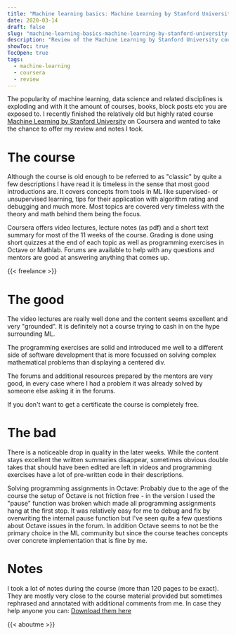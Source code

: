 ```yaml
---
title: "Machine learning basics: Machine Learning by Stanford University (Coursera) review and notes"
date: 2020-03-14
draft: false
slug: "machine-learning-basics-machine-learning-by-stanford-university-review-and-notes"
description: "Review of the Machine Learning by Stanford University course on Coursera as well as notes"
showToc: true
TocOpen: true
tags:
  - machine-learning
  - coursera
  - review
---
```


The popularity of machine learning, data science and related disciplines is exploding and with it the amount of courses, books, block posts etc you are exposed to. I recently finished the relatively old but highly rated course [Machine Learning by Stanford University](https://www.coursera.org/learn/machine-learning) on Coursera and wanted to take the chance to offer my review and notes I took.

# The course

Although the course is old enough to be referred to as "classic" by quite a few descriptions I have read it is timeless in the sense that most good introductions are. It covers concepts from tools in ML like supervised- or unsupervised learning, tips for their application with algorithm rating and debugging and much more. Most topics are covered very timeless with the theory and math behind them being the focus.

Coursera offers video lectures, lecture notes (as pdf) and a short text summary for most of the 11 weeks of the course. Grading is done using short quizzes at the end of each topic as well as programming exercises in Octave or Mathlab. Forums are available to help with any questions and mentors are good at answering anything that comes up.

{{< freelance >}}

# The good

The video lectures are really well done and the content seems excellent and very "grounded". It is definitely not a course trying to cash in on the hype surrounding ML.

The programming exercises are solid and introduced me well to a different side of software development that is more focussed on solving complex mathematical problems than displaying a centered div.

The forums and additional resources prepared by the mentors are very good, in every case where I had a problem it was already solved by someone else asking it in the forums.

If you don't want to get a certificate the course is completely free.

# The bad

There is a noticeable drop in quality in the later weeks. While the content stays excellent the written summaries disappear, sometimes obvious double takes that should have been edited are left in videos and programming exercises have a lot of pre-written code in their descriptions.

Solving programming assignments in Octave: Probably due to the age of the course the setup of Octave is not friction free - in the version I used the "pause" function was broken which made all programming assignments hang at the first stop. It was relatively easy for me to debug and fix by overwriting the internal pause function but I've seen quite a few questions about Octave issues in the forum. In addition Octave seems to not be the primary choice in the ML community but since the course teaches concepts over concrete implementation that is fine by me.

# Notes

I took a lot of notes during the course (more than 120 pages to be exact). They are mostly very close to the course material provided but sometimes rephrased and annotated with additional comments from me. In case they help anyone you can:
[Download them here](https://drive.google.com/open?id=177-viQ2qr4dU7sBheXPzbM3DPZX-eXti)



{{< aboutme >}}
